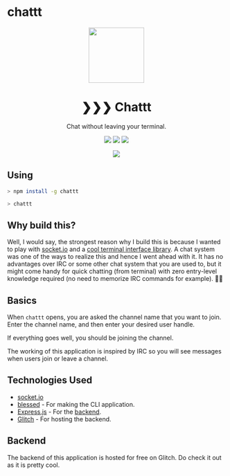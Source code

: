 # chattt
<p align="center">
 <img src="https://user-images.githubusercontent.com/4047597/36716307-e6c24506-1bbf-11e8-8bfe-cc151874f332.png" width="128px">
</p>

<h1 align="center">
	❯❯❯ Chattt
</h1>

<p align="center">
Chat without leaving your terminal.
</p>

<p align="center">
<a href="https://www.npmjs.com/package/chattt"><img src="https://img.shields.io/npm/v/chattt.svg"></a>
<a href="https://www.npmjs.com/package/chattt"><img src="https://img.shields.io/npm/dm/chattt.svg"></a>
<a href="https://www.npmjs.com/package/chattt"><img src="https://img.shields.io/npm/l/chattt.svg"></a>
</p>

<p align="center">
 <img src="https://user-images.githubusercontent.com/4047597/36725003-e922a082-1bda-11e8-9b08-2537a8a05529.gif">
</p>


## Using

```sh
> npm install -g chattt

> chattt
```


## Why build this?

Well, I would say, the strongest reason why I build this is because I wanted to play with [socket.io](https://socket.io/) and a [cool terminal interface library](https://github.com/chjj/blessed).
A chat system was one of the ways to realize this and hence I went ahead with it.
It has no advantages over IRC or some other chat system that you are used to, but it might come handy for quick chatting (from terminal) with zero entry-level knowledge required (no need to memorize IRC commands for example). 🍰✨


## Basics

When `chattt` opens, you are asked the channel name that you want to join. Enter the channel name, and then enter your desired user handle.

If everything goes well, you should be joining the channel.

The working of this application is inspired by IRC so you will see messages when users join or leave a channel.


## Technologies Used

* [socket.io](https://socket.io)
* [blessed](https://github.com/chjj/blessed) - For making the CLI application.
* [Express.js](https://expressjs.com/) - For the [backend](#backend).
* [Glitch](https://glitch.com) - For hosting the backend.


## Backend

The backend of this application is hosted for free on Glitch. 
Do check it out as it is pretty cool. 
